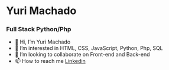 # Yuri Machado

### Full Stack Python/Php

 - 👋 Hi, I’m Yuri Machado
 - 👀 I’m interested in HTML, CSS, JavaScript, Python, Php, SQL
 - 💞️ I’m looking to collaborate on Front-end and Back-end
 - 📫 How to reach me <a href="https://www.linkedin.com/in/yuri-machado-silveira-16a5aa186/">Linkedin</a>
